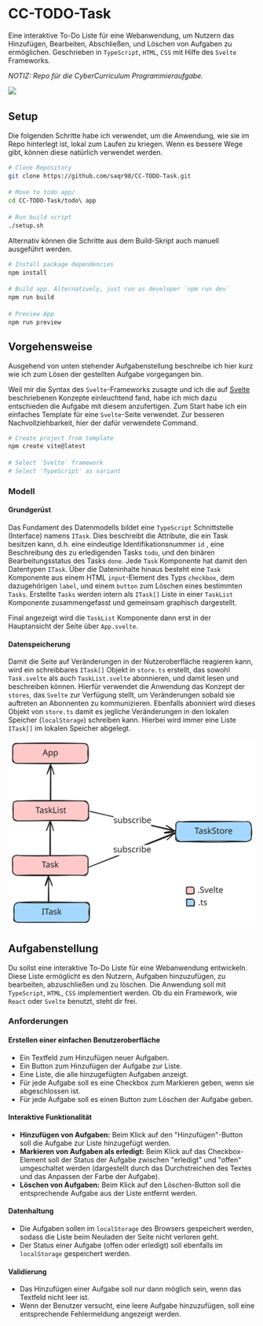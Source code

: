 # CC-TODO-Task

Eine interaktive To-Do Liste für eine Webanwendung, um Nutzern das Hinzufügen, Bearbeiten, Abschließen, und Löschen von Aufgaben zu ermöglichen. Geschrieben in `TypeScript`, `HTML`, `CSS` mit Hilfe des `Svelte` Frameworks.

*NOTIZ: Repo für die CyberCurriculum Programmieraufgabe.*

<img src='task_ex.png'>

## Setup
Die folgenden Schritte habe ich verwendet, um die Anwendung, wie sie im Repo hinterlegt ist, lokal zum Laufen zu kriegen.
Wenn es bessere Wege gibt, können diese natürlich verwendet werden.

```bash
# Clone Repository
git clone https://github.com/saqr98/CC-TODO-Task.git

# Move to todo app/
cd CC-TODO-Task/todo\ app

# Run build script
./setup.sh
```

Alternativ können die Schritte aus dem Build-Skript auch manuell ausgeführt werden.

```bash
# Install package dependencies
npm install

# Build app. Alternatively, just run as developer `npm run dev`
npm run build

# Preview App
npm run preview
```

## Vorgehensweise
Ausgehend von unten stehender Aufgabenstellung beschreibe ich hier kurz wie ich zum Lösen der gestellten Aufgabe vorgegangen bin. 

Weil mir die Syntax des `Svelte`-Frameworks zusagte und ich die auf [Svelte](https://svelte.dev) beschriebenen Konzepte einleuchtend fand, habe ich mich dazu entschieden die Aufgabe mit diesem anzufertigen. Zum Start habe ich ein einfaches Template für eine `Svelte`-Seite verwendet. Zur besseren Nachvollziehbarkeit, hier der dafür verwendete Command.

```bash
# Create project from template
npm create vite@latest

# Select `Svelte` framework
# Select 'TypeScript' as variant
```

### Modell
#### Grundgerüst
Das Fundament des Datenmodells bildet eine `TypeScript` Schnittstelle (Interface) namens `ITask`. Dies beschreibt die Attribute, die ein Task besitzen kann, d.h. eine eindeutige Identifikationsnummer `id` , eine Beschreibung des zu erledigenden Tasks `todo`, und den binären Bearbeitungsstatus des Tasks `done`. Jede `Task` Komponente hat damit den Datentypen `ITask`. Über die Dateninhalte hinaus besteht eine `Task` Komponente aus einem HTML `input`-Element des Typs `checkbox`, dem dazugehörigen `label`, und einem `button` zum Löschen eines bestimmten `Tasks`. Erstellte `Tasks` werden intern als `ITask[]` Liste in einer `TaskList` Komponente zusammengefasst und gemeinsam graphisch dargestellt.

Final angezeigt wird die `TaskList` Komponente dann erst in der Hauptansicht der Seite über `App.svelte`.

#### Datenspeicherung
Damit die Seite auf Veränderungen in der Nutzeroberfläche reagieren kann, wird ein schreibbares `ITask[]` Objekt in `store.ts` erstellt, das sowohl `Task.svelte` als auch `TaskList.svelte` abonnieren, und damit lesen und beschreiben können.
Hierfür verwendet die Anwendung das Konzept der `stores`, das `Svelte` zur Verfügung stellt, um Veränderungen sobald sie auftreten an Abonnenten zu kommunizieren. Ebenfalls abonniert wird dieses Objekt von `store.ts` damit es jegliche Veränderungen in den lokalen Speicher (`localStorage`) schreiben kann. Hierbei wird immer eine Liste `ITask[]` im lokalen Speicher abgelegt.

<img src='./CCTaskModel.excalidraw.svg'>


## Aufgabenstellung
Du sollst eine interaktive To-Do Liste für eine Webanwendung entwickeln. Diese Liste ermöglicht es den Nutzern, Aufgaben hinzuzufügen, zu bearbeiten, abzuschließen und zu löschen. Die Anwendung soll mit `TypeScript`, `HTML`, `CSS` implementiert werden. Ob du ein Framework, wie `React` oder `Svelte` benutzt, steht dir frei.

### Anforderungen
#### Erstellen einer einfachen Benutzeroberfläche
- Ein Textfeld zum Hinzufügen neuer Aufgaben.
- Ein Button zum Hinzufügen der Aufgabe zur Liste.
- Eine Liste, die alle hinzugefügten Aufgaben anzeigt.
- Für jede Aufgabe soll es eine Checkbox zum Markieren geben, wenn sie abgeschlossen ist.
- Für jede Aufgabe soll es einen Button zum Löschen der Aufgabe geben.

#### Interaktive Funktionalität
- **Hinzufügen von Aufgaben:** Beim Klick auf den "Hinzufügen"-Button soll die Aufgabe zur Liste hinzugefügt werden.
- **Markieren von Aufgaben als erledigt:** Beim Klick auf das Checkbox-Element soll der Status der Aufgabe zwischen "erledigt" und "offen" umgeschaltet werden (dargestellt durch das Durchstreichen des Textes und das Anpassen der Farbe der Aufgabe).
- **Löschen von Aufgaben:** Beim Klick auf den Löschen-Button soll die entsprechende Aufgabe aus der Liste entfernt werden.

#### Datenhaltung
- Die Aufgaben sollen im `localStorage` des Browsers gespeichert werden, sodass die Liste beim Neuladen der Seite nicht verloren geht.
- Der Status einer Aufgabe (offen oder erledigt) soll ebenfalls im `localStorage` gespeichert werden.

#### Validierung
- Das Hinzufügen einer Aufgabe soll nur dann möglich sein, wenn das Textfeld nicht leer ist.
- Wenn der Benutzer versucht, eine leere Aufgabe hinzuzufügen, soll eine entsprechende Fehlermeldung angezeigt werden.
